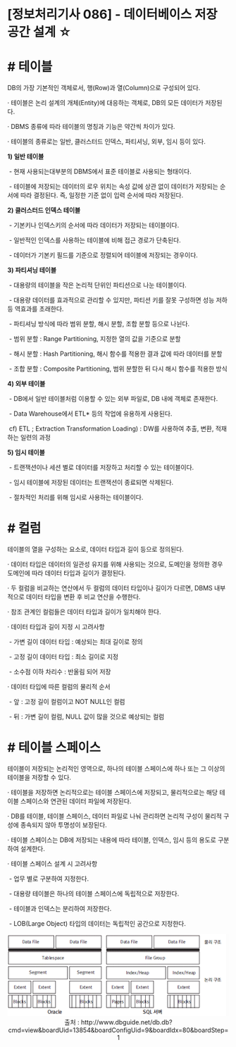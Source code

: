 

# [정보처리기사 086] - 데이터베이스 저장 공간 설계 ☆



# **# 테이블**

DB의 가장 기본적인 객체로서, 행(Row)과 열(Column)으로 구성되어 있다.



· 테이블은 논리 설계의 개체(Entity)에 대응하는 객체로, DB의 모든 데이터가 저장된다.

· DBMS 종류에 따라 테이블의 명칭과 기능은 약간씩 차이가 있다.

· 테이블의 종류로는 일반, 클러스터드 인덱스, 파티셔닝, 외부, 임시 등이 있다.



**1) 일반 테이블**

​    \- 현재 사용되는대부분의 DBMS에서 표준 테이블로 사용되는 형태이다.

​    \- 테이블에 저장되는 데이터의 로우 위치는 속성 값에 상관 없이 데이터가 저장되는 순서에 따라 결정된다. 즉, 일정한 기준 없이 입력 순서에 따라 저장된다.

**2) 클러스터드 인덱스 테이블**

​    \- 기본키나 인덱스키의 순서에 따라 데이터가 저장되는 테이블이다.

​    \- 일반적인 인덱스를 사용하는 테이블에 비해 접근 경로가 단축된다.

​    \- 데이터가 기본키 필드를 기준으로 정렬되어 테이블에 저장되는 경우이다.

**3) 파티셔닝 테이블**

​    \- 대용량의 테이블을 작은 논리적 단위인 파티션으로 나눈 테이블이다.

​    \- 대용량 데이터를 효과적으로 관리할 수 있지만, 파티션 키를 잘못 구성하면 성능 저하 등 역효과를 초래한다.

​    \- 파티셔닝 방식에 따라 범위 분할, 해시 분할, 조합 분할 등으로 나뉜다.

​    \- 범위 분할 : Range Partitioning, 지정한 열의 값을 기준으로 분할

​    \- 해시 분할 : Hash Partitioning, 해시 함수를 적용한 결과 값에 따라 데이터를 분할

​    \- 조합 분할 : Composite Partitioning, 범위 분할한 뒤 다시 해시 함수를 적용한 방식

**4) 외부 테이블**

​    \- DB에서 일반 테이블처럼 이용할 수 있는 외부 파일로, DB 내에 객체로 존재한다.

​    \- Data Warehouse에서 ETL* 등의 작업에 유용하게 사용된다.

​        cf) ETL ; Extraction Transformation Loading) : DW를 사용하여 추출, 변환, 적재하는 일련의 과정

**5) 임시 테이블**

​    \- 트랜잭션이나 세션 별로 데이터를 저장하고 처리할 수 있는 테이블이다.

​    \- 임시 테이블에 저장된 데이터는 트랜잭션이 종료되면 삭제된다.

​    \- 절차적인 처리를 위해 임시로 사용하는 테이블이다.



# **# 컬럼**

테이블의 열을 구성하는 요소로, 데이터 타입과 길이 등으로 정의된다.



· 데이터 타입은 데이터의 일관성 유지를 위해 사용되는 것으로, 도메인을 정의한 경우 도메인에 따라 데이터 타입과 길이가 결정된다.

· 두 컬럼을 비교하는 연산에서 두 컬럼의 데이터 타입이나 길이가 다르면, DBMS 내부적으로 데이터 타입을 변환 후 비교 연산을 수행한다.

· 참조 관계인 컬럼들은 데이터 타입과 길이가 일치해야 한다.



· 데이터 타입과 길이 지정 시 고려사항

​    \- 가변 길이 데이터 타입 : 예상되는 최대 길이로 정의

​    \- 고정 길이 데이터 타입 : 최소 길이로 지정

​    \- 소수점 이하 차리수 : 반올림 되어 저장



· 데이터 타입에 따른 컬럼의 물리적 순서

​    \- 앞 : 고정 길이 컬럼이고 NOT NULL인 컬럼

​    \- 뒤 : 가변 길이 컬럼, NULL 값이 많을 것으로 예상되는 컬럼



# **# 테이블 스페이스**

테이블이 저장되는 논리적인 영역으로, 하나의 테이블 스페이스에 하나 또는 그 이상의 테이블을 저장할 수 있다.



· 테이블을 저장하면 논리적으로는 테이블 스페이스에 저장되고, 물리적으로는 해당 테이블 스페이스와 연관된 데이터 파일에 저장된다.

· DB를 테이블, 테이블 스페이스, 데이터 파일로 나눠 관리하면 논리적 구성이 물리적 구성에 종속되지 않아 투명성이 보장된다.

· 테이블 스페이스는 DB에 저장되는 내용에 따라 테이블, 인덱스, 임시 등의 용도로 구분하여 설계한다.



· 테이블 스페이스 설계 시 고려사항

​    \- 업무 별로 구분하여 지정한다.

​    \- 대용량 테이블은 하나의 테이블 스페이스에 독립적으로 저장한다.

​    \- 테이블과 인덱스는 분리하여 저장한다.

​    \- LOB(Large Object) 타입의 데이터는 독립적인 공간으로 지정한다.

<img src='./img/086_01.png'>

<center>출처 : http://www.dbguide.net/db.db?cmd=view&boardUid=13854&boardConfigUid=9&boardIdx=80&boardStep=1</center>